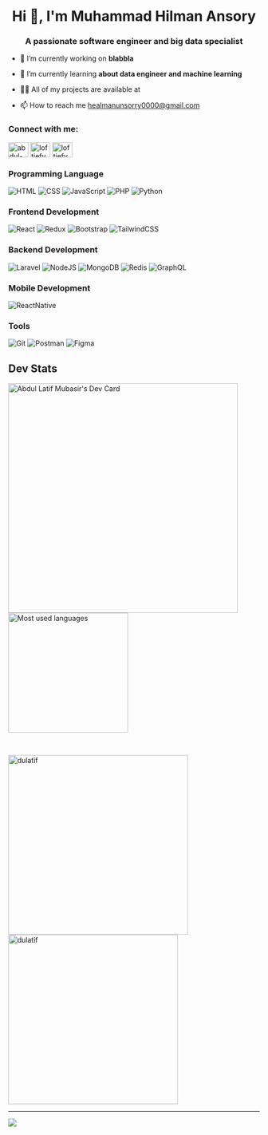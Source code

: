 <h1 align="center">Hi 👋, I'm Muhammad Hilman Ansory</h1>
<h3 align="center">A passionate software engineer and big data specialist</h3>

- 🔭 I’m currently working on **blabbla**

- 🌱 I’m currently learning **about data engineer and machine learning**

- 👨‍💻 All of my projects are available at 

- 📫 How to reach me healmanunsorry0000@gmail.com

<h3 align="left">Connect with me:</h3>
<p align="left">
<a href="https://linkedin.com/in/abdul-latif-mubasir" target="blank"><img align="center" src="https://raw.githubusercontent.com/rahuldkjain/github-profile-readme-generator/master/src/images/icons/Social/linked-in-alt.svg" alt="abdul-latif-mubasir" height="30" width="40" /></a>
<a href="https://instagram.com/loftiefy_" target="blank"><img align="center" src="https://raw.githubusercontent.com/rahuldkjain/github-profile-readme-generator/master/src/images/icons/Social/instagram.svg" alt="loftiefy_" height="30" width="40" /></a>
<a href="https://threads/loftiefy_" target="blank"><img align="center" src="https://imgsrv2.voi.id/shjh2dARsGfIbjcUe11fEGazq3vpDRcKMbUlvgymKOo/auto/1280/853/sm/1/bG9jYWw6Ly8vcHVibGlzaGVycy8yOTM2ODMvMjAyMzA3MTQxMzM2LW1haW4uY3JvcHBlZF8xNjg5MzE5MDAwLmpwZw.jpg" alt="loftiefy_" height="30" width="40" /></a>
  
</p>

### Programming Language
![HTML](https://img.shields.io/badge/html-%2320232a.svg?style=for-the-badge&logo=html5&logoColor=DC4D25) ![CSS](https://img.shields.io/badge/css-%2320232a.svg?style=for-the-badge&logo=css3&logoColor=2762E9) ![JavaScript](https://img.shields.io/badge/javascript-%2320232a.svg?style=for-the-badge&logo=javascript&logoColor=E9D44D) ![PHP](https://img.shields.io/badge/php-%2320232a.svg?style=for-the-badge&logo=php&logoColor=7377AD) ![Python](https://img.shields.io/badge/python-%2320232a.svg?style=for-the-badge&logo=python&logoColor=0372B5)

### Frontend Development
![React](https://img.shields.io/badge/react-%2320232a.svg?style=for-the-badge&logo=react&logoColor=%2361DAFB) ![Redux](https://img.shields.io/badge/redux-%2320232a.svg?style=for-the-badge&logo=redux&logoColor=7248B6) ![Bootstrap](https://img.shields.io/badge/Bootstrap-%2320232a.svg?style=for-the-badge&logo=bootstrap&logoColor=790FF2) ![TailwindCSS](https://img.shields.io/badge/tailwindcss-%2320232a.svg?style=for-the-badge&logo=tailwind-css&logoColor=04B0CD)

### Backend Development
![Laravel](https://img.shields.io/badge/laravel-%2320232a.svg?style=for-the-badge&logo=laravel&logoColor=F72D1F) ![NodeJS](https://img.shields.io/badge/node.js-%2320232a.svg?style=for-the-badge&logo=node.js&logoColor=6DA55F) ![MongoDB](https://img.shields.io/badge/MongoDB-%2320232a.svg?style=for-the-badge&logo=mongodb&logoColor=4EA53F) ![Redis](https://img.shields.io/badge/redis-%2320232a.svg?style=for-the-badge&logo=redis&logoColor=D12B1F) ![GraphQL](https://img.shields.io/badge/graphql-%2320232a.svg?style=for-the-badge&logo=graphql&logoColor=DA0093)

### Mobile Development
![ReactNative](https://img.shields.io/badge/react_native-%2320232a.svg?style=for-the-badge&logo=react&logoColor=%2361DAFB)

### Tools
![Git](https://img.shields.io/badge/git-%2320232a.svg?style=for-the-badge&logo=git&logoColor=D74A34) ![Postman](https://img.shields.io/badge/postman-%2320232a.svg?style=for-the-badge&logo=postman&logoColor=F76935) ![Figma](https://img.shields.io/badge/figma-%2320232a.svg?style=for-the-badge&logo=figma&logoColor=white)


## Dev Stats

<a href="https://app.daily.dev/abdullatifmubasir"><img align="left" src="https://api.daily.dev/devcards/v2/1m8k53Ux1wmdWrIH0NNjl.png?type=wide&r=z2t" width="460" alt="Abdul Latif Mubasir's Dev Card"/></a>

<p><img align="center" src="https://github-readme-stats.vercel.app/api/top-langs/?username=dulatif&hide_border=true&langs_count=5" width="240" alt="Most used languages" /></p>

&nbsp; <br />



<p><img width="360" align="left" src="https://github-readme-streak-stats.herokuapp.com/?user=dulatif&" alt="dulatif" /></p>

<p><img width="340" align="center" src="https://github-readme-stats.vercel.app/api?username=dulatif&show_icons=true&locale=en" alt="dulatif" /></p>




---
[![](https://visitcount.itsvg.in/api?id=DuLatif&icon=0&color=0)](https://visitcount.itsvg.in)
